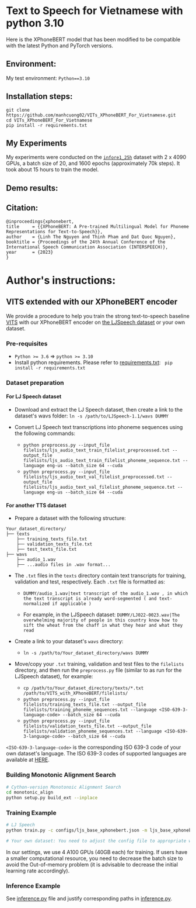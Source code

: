 # Text to Speech for Vietnamese with python 3.10
Here is the XPhoneBERT model that has been modified to be compatible with the latest Python and PyTorch versions.

## Environment:

My test environment: `Python==3.10`

## Installation steps:

```
git clone https://github.com/manhcuong02/VITs_XPhoneBERT_For_Vietnamese.git
cd VITs_XPhoneBERT_For_Vietnamese
pip install -r requirements.txt
```

## My Experiments
My experiments were conducted on the [`infore1_25h`](https://huggingface.co/datasets/doof-ferb/infore1_25hours) dataset with 2 x 4090 GPUs, a batch size of 20, and 1600 epochs (approximately 70k steps). It took about 15 hours to train the model.

## Demo results:


## Citation:
```
@inproceedings{xphonebert,
title     = {{XPhoneBERT: A Pre-trained Multilingual Model for Phoneme Representations for Text-to-Speech}},
author    = {Linh The Nguyen and Thinh Pham and Dat Quoc Nguyen},
booktitle = {Proceedings of the 24th Annual Conference of the International Speech Communication Association (INTERSPEECH)},
year      = {2023}
}
```

# Author's instructions:

## <a name="introduction"></a> VITS extended with our XPhoneBERT encoder

We provide a procedure to help you train the strong text-to-speech baseline [VITS](https://github.com/jaywalnut310/vits) with our XPhoneBERT encoder on [the LJSpeech dataset](https://keithito.com/LJ-Speech-Dataset/) or your own dataset.

### <a name="pre-require"></a> Pre-requisites

- `Python >= 3.6` => `python >= 3.10`
- Install python requirements. Please refer to [requirements.txt](requirements.txt): `
pip install -r requirements.txt`


### <a name="data-prepare"></a> Dataset preparation

#### For LJ Speech dataset

- Download and extract the LJ Speech dataset, then create a link to the dataset's wavs folder: `ln -s /path/to/LJSpeech-1.1/wavs DUMMY`

- Convert LJ Speech text transcriptions into phoneme sequences using the following commands:
	- `python preprocess.py --input_file filelists/ljs_audio_text_train_filelist_preprocessed.txt --output_file filelists/ljs_audio_text_train_filelist_phoneme_sequence.txt --language eng-us --batch_size 64 --cuda`
	- `python preprocess.py --input_file filelists/ljs_audio_text_val_filelist_preprocessed.txt --output_file filelists/ljs_audio_text_val_filelist_phoneme_sequence.txt --language eng-us --batch_size 64 --cuda`


#### For another TTS dataset

- Prepare a dataset with the following structure:

```
Your_dataset_directory/
├── texts
    ├── training_texts_file.txt
    ├── validation_texts_file.txt
    ├── test_texts_file.txt
├── wavs
    ├── audio_1.wav
    ├── ...audio files in .wav format...
```

  - The `.txt` files in the `texts` directory contain text transcripts for training, validation and test, respectively. Each `.txt` file is formatted as:
  
    - `DUMMY/audio_1.wav|text transcript of the audio_1.wav , in which the text transcript is already word-segmented ( and text-normalized if applicable )`
    
    - For example, in the LJSpeech dataset: `DUMMY/LJ022-0023.wav|The overwhelming majority of people in this country know how to sift the wheat from the chaff in what they hear and what they read`

- Create a link to your dataset's `wavs` directory:

	- `ln -s /path/to/Your_dataset_directory/wavs DUMMY`

- Move/copy your `.txt` training, validation and test files to the `filelists` directory, and then run the `preprocess.py` file (similar to as run for the LJSpeech dataset), for example:

	- `cp /path/to/Your_dataset_directory/texts/*.txt /path/to/VITS_with_XPhoneBERT/filelists/`
	- `python preprocess.py --input_file filelists/training_texts_file.txt --output_file filelists/training_phoneme_sequences.txt --language <ISO-639-3-language-code> --batch_size 64 --cuda`
	- `python preprocess.py --input_file filelists/validation_texts_file.txt --output_file filelists/validation_phoneme_sequences.txt --language <ISO-639-3-language-code> --batch_size 64 --cuda`

`<ISO-639-3-language-code>` is the corresponding ISO 639-3 code of your own dataset's language. The ISO 639-3 codes of supported languages are available at [HERE](https://github.com/VinAIResearch/XPhoneBERT/blob/main/LanguageISO639-3Codes.md).

### Building Monotonic Alignment Search
```sh
# Cython-version Monotonoic Alignment Search
cd monotonic_align
python setup.py build_ext --inplace
```


### <a name="training"></a> Training Example
```sh
# LJ Speech
python train.py -c configs/ljs_base_xphonebert.json -m ljs_base_xphonebert

# Your own dataset: You need to adjust the config file to appropriate with your dataset.
```

In our settings, we use 4 A100 GPUs (40GB each) for training. If users have a smaller computational resource, you need to decrease the batch size to avoid the Out-of-memory problem (it is advisable to decrease the initial learning rate accordingly). 

### <a name="infer"></a> Inference Example
See [inference.py](inference.py) file and justify corresponding paths in [inference.py](inference.py).

# 
